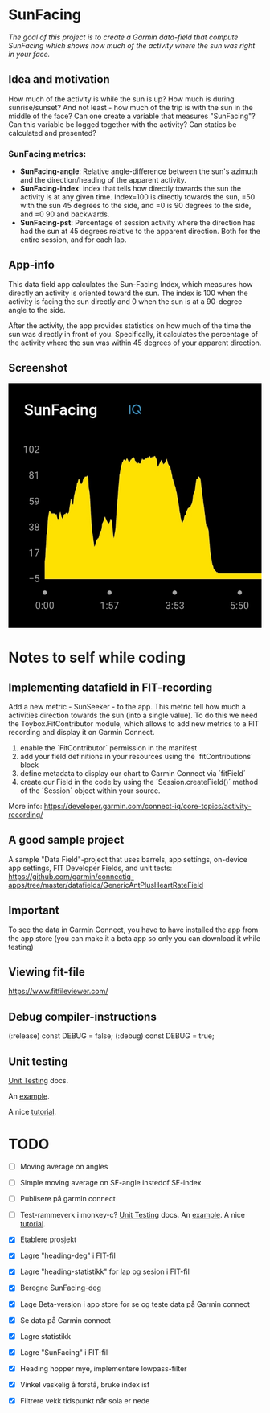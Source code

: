 # SunFacing
_The goal of this project is to create a Garmin data-field that compute SunFacing which shows how much of the activity where the sun was right in your face._

## Idea and motivation
How much of the activity is while the sun is up? 
How much is during sunrise/sunset? 
And not least - how much of the trip is with the sun in the middle of the face?
Can one create a variable that measures "SunFacing"? 
Can this variable be logged together with the activity? 
Can statics be calculated and presented?

### SunFacing metrics:
- **SunFacing-angle**: Relative angle-difference between the sun's azimuth and the direction/heading of the apparent activity.
- **SunFacing-index**: index that tells how directly towards the sun the activity is at any given time. Index=100 is directly towards the sun, =50 with the sun 45 degrees to the side, and =0 is 90 degrees to the side, and =0 90 and backwards. 
- **SunFacing-pst**: Percentage of session activity where the direction has had the sun at 45 degrees relative to the apparent direction. Both for the entire session, and for each lap.

## App-info
This data field app calculates the Sun-Facing Index, which measures how directly an activity is oriented toward the sun. The index is 100 when the activity is facing the sun directly and 0 when the sun is at a 90-degree angle to the side.

After the activity, the app provides statistics on how much of the time the sun was directly in front of you. Specifically, it calculates the percentage of the activity where the sun was within 45 degrees of your apparent direction.

## Screenshot
![screehot](https://github.com/SverreWisloff/SunFacing/blob/main/screenshot/gc-sunfacing-index.jpg?raw=true)


# Notes to self while coding

## Implementing datafield in FIT-recording

Add a new metric - SunSeeker - to the app. This metric tell how much a activities direction towards the sun (into a single value). To do this we need the Toybox.FitContributor module, which allows to add new metrics to a FIT recording and display it on Garmin Connect.
1)  enable the ´FitContributor´ permission in the manifest
2)  add your field definitions in your resources using the ´fitContributions´ block
3)  define metadata to display our chart to Garmin Connect via ´fitField´
4)  create our Field in the code by using the ´Session.createField()´ method of the ´Session´ object within your source.

More info: https://developer.garmin.com/connect-iq/core-topics/activity-recording/

## A good sample project

A sample "Data Field"-project that uses barrels, app settings, on-device app settings, FIT Developer Fields, and unit tests: https://github.com/garmin/connectiq-apps/tree/master/datafields/GenericAntPlusHeartRateField

## Important

To see the data in Garmin Connect, you have to have installed the app from the app store (you can make it a beta app so only you can download it while testing)

## Viewing fit-file

https://www.fitfileviewer.com/

## Debug compiler-instructions
(:release)
const DEBUG = false;
(:debug)
const DEBUG = true;

## Unit testing
[Unit Testing](https://developer.garmin.com/connect-iq/core-topics/unit-testing/) docs.

An [example](https://github.com/ferranpujolcamins/GarminApps/tree/main/BarrelTests/tests/Shared_IQ_1_4_0). 

A nice [tutorial](https://starttorun.info/tutorial-create-connect-iq-unit-tests/).

# TODO
- [ ] Moving average on angles
- [ ] Simple moving average on SF-angle instedof SF-index
- [ ] Publisere på garmin connect
- [ ] Test-rammeverk i monkey-c? 
[Unit Testing](https://developer.garmin.com/connect-iq/core-topics/unit-testing/) docs. 
An [example](https://github.com/ferranpujolcamins/GarminApps/tree/main/BarrelTests/tests/Shared_IQ_1_4_0). 
A nice [tutorial](https://starttorun.info/tutorial-create-connect-iq-unit-tests/). 
- [x] Etablere prosjekt
- [x] Lagre "heading-deg" i FIT-fil
- [x] Lagre "heading-statistikk" for lap og sesion i FIT-fil
- [x] Beregne SunFacing-deg 
- [x] Lage Beta-versjon i app store for se og teste data på Garmin connect 
- [x] Se data på Garmin connect
- [x] Lagre statistikk    
- [x] Lagre "SunFacing" i FIT-fil
- [x] Heading hopper mye, implementere lowpass-filter
- [x] Vinkel vaskelig å forstå, bruke index isf
- [x] Filtrere vekk tidspunkt når sola er nede

